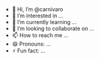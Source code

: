 - 👋 Hi, I’m @carnivaro
- 👀 I’m interested in ...
- 🌱 I’m currently learning ...
- 💞️ I’m looking to collaborate on ...
- 📫 How to reach me ...
- 😄 Pronouns: ...
- ⚡ Fun fact: ...

<!---
carnivaro/carnivaro is a ✨ special ✨ repository because its `README.md` (this file) appears on your GitHub profile.
You can click the Preview link to take a look at your changes.
--->
